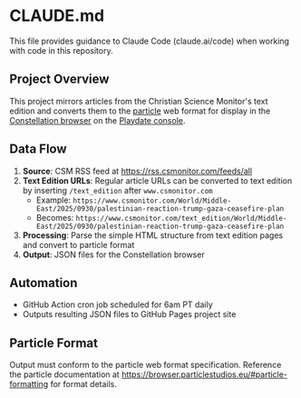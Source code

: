 # CLAUDE.md

This file provides guidance to Claude Code (claude.ai/code) when working with code in this repository.

## Project Overview

This project mirrors articles from the Christian Science Monitor's text edition and converts them to the [particle](https://browser.particlestudios.eu/#particle-formatting) web format for display in the [Constellation browser](https://browser.particlestudios.eu) on the [Playdate console](https://play.date).

## Data Flow

1. **Source**: CSM RSS feed at https://rss.csmonitor.com/feeds/all
2. **Text Edition URLs**: Regular article URLs can be converted to text edition by inserting `/text_edition` after `www.csmonitor.com`
   - Example: `https://www.csmonitor.com/World/Middle-East/2025/0930/palestinian-reaction-trump-gaza-ceasefire-plan`
   - Becomes: `https://www.csmonitor.com/text_edition/World/Middle-East/2025/0930/palestinian-reaction-trump-gaza-ceasefire-plan`
3. **Processing**: Parse the simple HTML structure from text edition pages and convert to particle format
4. **Output**: JSON files for the Constellation browser

## Automation

- GitHub Action cron job scheduled for 6am PT daily
- Outputs resulting JSON files to GitHub Pages project site

## Particle Format

Output must conform to the particle web format specification. Reference the particle documentation at https://browser.particlestudios.eu/#particle-formatting for format details.
